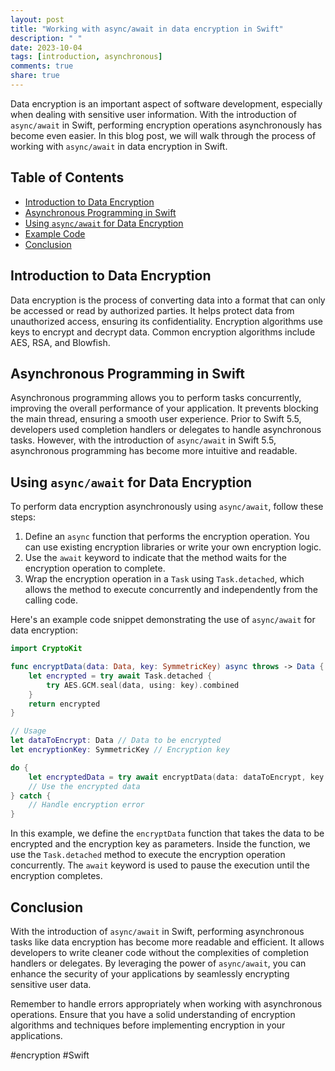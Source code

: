 ```yaml
---
layout: post
title: "Working with async/await in data encryption in Swift"
description: " "
date: 2023-10-04
tags: [introduction, asynchronous]
comments: true
share: true
---
```


Data encryption is an important aspect of software development, especially when dealing with sensitive user information. With the introduction of `async/await` in Swift, performing encryption operations asynchronously has become even easier. In this blog post, we will walk through the process of working with `async/await` in data encryption in Swift.

## Table of Contents
- [Introduction to Data Encryption](#introduction-to-data-encryption)
- [Asynchronous Programming in Swift](#asynchronous-programming-in-swift)
- [Using `async/await` for Data Encryption](#using-asyncawait-for-data-encryption)
- [Example Code](#example-code)
- [Conclusion](#conclusion)

## Introduction to Data Encryption

Data encryption is the process of converting data into a format that can only be accessed or read by authorized parties. It helps protect data from unauthorized access, ensuring its confidentiality. Encryption algorithms use keys to encrypt and decrypt data. Common encryption algorithms include AES, RSA, and Blowfish.

## Asynchronous Programming in Swift

Asynchronous programming allows you to perform tasks concurrently, improving the overall performance of your application. It prevents blocking the main thread, ensuring a smooth user experience. Prior to Swift 5.5, developers used completion handlers or delegates to handle asynchronous tasks. However, with the introduction of `async/await` in Swift 5.5, asynchronous programming has become more intuitive and readable.

## Using `async/await` for Data Encryption

To perform data encryption asynchronously using `async/await`, follow these steps:

1. Define an `async` function that performs the encryption operation. You can use existing encryption libraries or write your own encryption logic.
2. Use the `await` keyword to indicate that the method waits for the encryption operation to complete.
3. Wrap the encryption operation in a `Task` using `Task.detached`, which allows the method to execute concurrently and independently from the calling code.

Here's an example code snippet demonstrating the use of `async/await` for data encryption:

```swift
import CryptoKit

func encryptData(data: Data, key: SymmetricKey) async throws -> Data {
    let encrypted = try await Task.detached {
        try AES.GCM.seal(data, using: key).combined
    }
    return encrypted
}

// Usage
let dataToEncrypt: Data // Data to be encrypted
let encryptionKey: SymmetricKey // Encryption key

do {
    let encryptedData = try await encryptData(data: dataToEncrypt, key: encryptionKey)
    // Use the encrypted data
} catch {
    // Handle encryption error
}
```

In this example, we define the `encryptData` function that takes the data to be encrypted and the encryption key as parameters. Inside the function, we use the `Task.detached` method to execute the encryption operation concurrently. The `await` keyword is used to pause the execution until the encryption completes.

## Conclusion

With the introduction of `async/await` in Swift, performing asynchronous tasks like data encryption has become more readable and efficient. It allows developers to write cleaner code without the complexities of completion handlers or delegates. By leveraging the power of `async/await`, you can enhance the security of your applications by seamlessly encrypting sensitive user data.

Remember to handle errors appropriately when working with asynchronous operations. Ensure that you have a solid understanding of encryption algorithms and techniques before implementing encryption in your applications.

#encryption #Swift
